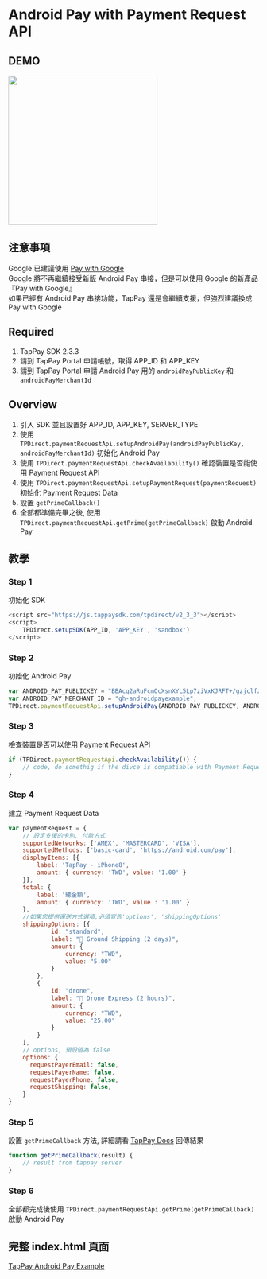 # Android Pay with Payment Request API

## DEMO
<img src="./android_pay_get_prime.gif" width="300px"/>

## 注意事項
Google 已建議使用 [Pay with Google](../Payment_Request/Pay_with_Google)  
Google 將不再繼續接受新版 Android Pay 串接，但是可以使用 Google 的新產品『Pay with Google』   
如果已經有 Android Pay 串接功能，TapPay 還是會繼續支援，但強烈建議換成 Pay with Google  

## Required
1. TapPay SDK 2.3.3 
2. 請到 TapPay Portal 申請帳號，取得 APP_ID 和 APP_KEY
3. 請到 TapPay Portal 申請 Android Pay 用的 `androidPayPublicKey` 和 `androidPayMerchantId`

## Overview

1. 引入 SDK 並且設置好 APP_ID, APP_KEY, SERVER_TYPE
2. 使用 `TPDirect.paymentRequestApi.setupAndroidPay(androidPayPublicKey, androidPayMerchantId)` 初始化 Android Pay
3. 使用 `TPDirect.paymentRequestApi.checkAvailability()` 確認裝置是否能使用 Payment Request API
4. 使用 `TPDirect.paymentRequestApi.setupPaymentRequest(paymentRequest)` 初始化 Payment Request Data
5. 設置 `getPrimeCallback()`
6. 全部都準備完畢之後, 使用 `TPDirect.paymentRequestApi.getPrime(getPrimeCallback)` 啟動 Android Pay 

## 教學

### Step 1

初始化 SDK

```javascript
<script src="https://js.tappaysdk.com/tpdirect/v2_3_3"></script>
<script>
    TPDirect.setupSDK(APP_ID, 'APP_KEY', 'sandbox')
</script>
```

### Step 2

初始化 Android Pay

```javascript
var ANDROID_PAY_PUBLICKEY = "BBAcq2aRuFcmOcXsnXYL5Lp7ziVxKJRFT+/gzjclfzClqAKmKfnrRSXAOk6uoQtAMx/Fkg96anT0u/SqsvrPiyI=";
var ANDROID_PAY_MERCHANT_ID = "gh-androidpayexample";
TPDirect.paymentRequestApi.setupAndroidPay(ANDROID_PAY_PUBLICKEY, ANDROID_PAY_MERCHANT_ID)
```

### Step 3

檢查裝置是否可以使用 Payment Request API

```javascript
if (TPDirect.paymentRequestApi.checkAvailability()) {
    // code, do somethig if the divce is compatiable with Payment Request API
}
```

### Step 4

建立 Payment Request Data

```javascript
var paymentRequest = {
    // 設定支援的卡別, 付款方式
    supportedNetworks: ['AMEX', 'MASTERCARD', 'VISA'],
    supportedMethods: ['basic-card', 'https://android.com/pay'],
    displayItems: [{
        label: 'TapPay - iPhone8',
        amount: { currency: 'TWD', value: '1.00' }
    }],
    total: {
        label: '總金額',
        amount: { currency: 'TWD', value : '1.00' }
    },
    //如果您提供運送方式選項,必須宣告'options', 'shippingOptions'
    shippingOptions: [{
            id: "standard",
            label: "🚛 Ground Shipping (2 days)",
            amount: {
                currency: "TWD",
                value: "5.00"
            }
        },
        {
            id: "drone",
            label: "🚀 Drone Express (2 hours)",
            amount: {
                currency: "TWD",
                value: "25.00"
            }
        }
    ],
    // options, 預設值為 false
    options: {
      requestPayerEmail: false,
      requestPayerName: false,
      requestPayerPhone: false,
      requestShipping: false,
    }
}
```

### Step 5

設置 `getPrimeCallback` 方法, 詳細請看 [TapPay Docs](https://docs.tappaysdk.com/android-pay/zh/front.html#response) 回傳結果

```javascript
function getPrimeCallback(result) {
    // result from tappay server
}
```

### Step 6

全部都完成後使用 `TPDirect.paymentRequestApi.getPrime(getPrimeCallback)` 啟動 Android Pay

## 完整 index.html 頁面

[TapPay Android Pay Example](./example/index.html)